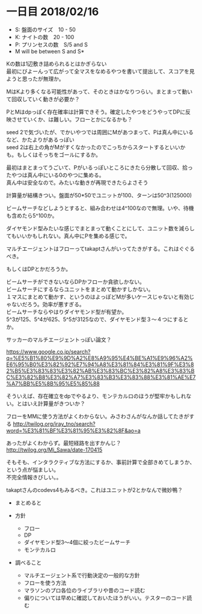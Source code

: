 # 一日目 2018/02/16

- S: 盤面のサイズ　10 - 50
- K: ナイトの数　20 - 100
- P: プリンセスの数　S/5 and S
- M will be between S and S\*

Kの数は1辺敷き詰められるとはかぎらない  
最初にびよーんって広がって全マスをなめるやつを書いて提出して、スコアを見ようと思ったが無理か。

MはKより多くなる可能性があって、そのときはかなりつらい。まとまって動いて回収していく動きが必要か？

PとMはdpっぽく存在確率は計算できそう。確定したやつをどうやってDPに反映させていくか、は難しい。フローとかになるかも？

seed 2で気づいたが、でかいやつでは周囲にMがあつまって、Pは真ん中にいるなど、かたよりがあるっぽい  
seed 2は右上の角がMがすくなかったのでこっちからスタートするといいかも。もしくはそっちをゴールにするか。

最初はまとまってうごいて、Pがいるっぽいところにきたら分散して回収、拾ったやつは真ん中にいる0のやつに集める。  
真ん中は安全なので。みたいな動きが再現できたらよさそう

計算量が結構きつい。盤面が50\*50でユニットが100、ターンは50^3(125000)  

ビームサーチなどしようとすると、組み合わせは4^100なので無理。いや、待機も含めたら5^100か。

ダイヤモンド型みたいな感じでまとまって動くことにして、ユニット数を減らしてもいいかもしれない。真ん中にPを集める感じで。

マルチエージェントはフローってtakaptさんがいってたきがする。これはぐぐるべき。

もしくはDPとかだろうか。

ビームサーチができないならDPかフローか貪欲しかない。  
ビームサーチにするならユニットをまとめて動かすしかない。  
１マスにまとめて動かす、というのはよっぽどMが多いケースじゃないと有効じゃないだろう。効率が悪すぎる。  
ビームサーチならやはりダイヤモンド型が有望か。  
5^3が125、5^4が625、5^5が3125なので、ダイヤモンド型３～４つにするとか。

サッカーのマルチエージェントっぽい論文？

https://www.google.co.jp/search?q=%E5%B1%80%E9%9D%A2%E8%A9%95%E4%BE%A1%E9%96%A2%E6%95%B0%E3%82%92%E7%94%A8%E3%81%84%E3%81%9F%E3%82%B5%E3%83%83%E3%82%AB%E3%83%BC%E3%82%A8%E3%83%BC%E3%82%B8%E3%82%A7%E3%83%B3%E3%83%88%E3%81%AE%E7%A7%BB%E5%8B%95%E5%85%88

そういえば、存在確立をdpでやるより、モンテカルロのほうが堅牢かもしれない。とはいえ計算量がきついか？

フローをMMに使う方法がよくわからない。みさわさんがなんか話してたきがする http://twilog.org/iray_tno/search?word=%E3%81%BF%E3%81%95%E3%82%8F&ao=a

あったがよくわからず。最短経路を出すかんじ？ http://twilog.org/Mi_Sawa/date-170415

そもそも、インタラクティブな方法にするか、事前計算で全部きめてしまうか、という点が悩ましい。  
不完全情報きびしい。。

takaptさんのcodevs4もみるべき。これはユニットが2とかなんで微妙鴨？

- まとめると

- 方針
    - フロー
    - DP
    - ダイヤモンド型3～4個に絞ったビームサーチ
    - モンテカルロ
- 調べること
    - マルチエージェント系で行動決定の一般的な方針
    - フローを使う方法
    - マラソンのプロ各位のライブラリや昔のコード読む
    - 偏りについては早めに確認しておいたほうがいい。テスターのコード読む

